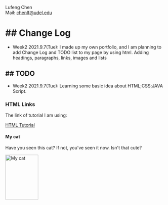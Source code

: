 <!DOCTYPE html>
<html>
<head>
  
<p1>Lufeng Chen</p1>   
<p1>Mail: chenlf@udel.edu</p2>

</head>
<body>  
  
  <h1>## Change Log</h1>
  
  <ul>
    <li>Week2 2021.9.7(Tue): I made up my own portfolio, and I am planning to add Change Log and TODO list to my page by using html.  Adding headings, paragraphs, links, images and lists</li>
  </ul>

  <h2>## TODO</h2>
  
  <ul>
  <li> Week2 2021.9.7(Tue):  Learning some basic idea about HTML;CSS;JAVA Script.</li>
  </ul>
  
  <h3>HTML Links</h3>
  
  <p>The link of tutorial I am using:</p>
  <a href="https://www.w3schools.com/html/">HTML Tutorial</a>
  
  <h4>My cat</h4>
  <p>Have you seen this cat? If not, you've seen it now. Isn't that cute?</p>
  
  <img src="QingQing.png" alt="My cat" width="104" height="142">
  
</body>
</html>
